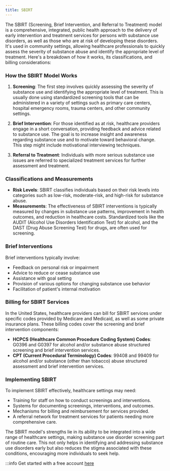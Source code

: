 ```yaml
---
title: SBIRT
---
```



The SBIRT (Screening, Brief Intervention, and Referral to Treatment) model is a comprehensive, integrated, public health approach to the delivery of early intervention and treatment services for persons with substance use disorders, as well as those who are at risk of developing these disorders. It's used in community settings, allowing healthcare professionals to quickly assess the severity of substance abuse and identify the appropriate level of treatment. Here's a breakdown of how it works, its classifications, and billing considerations:

### How the SBIRT Model Works

1. **Screening**: The first step involves quickly assessing the severity of substance use and identifying the appropriate level of treatment. This is usually done using standardized screening tools that can be administered in a variety of settings such as primary care centers, hospital emergency rooms, trauma centers, and other community settings.

2. **Brief Intervention**: For those identified as at risk, healthcare providers engage in a short conversation, providing feedback and advice related to substance use. The goal is to increase insight and awareness regarding substance use and to motivate toward behavioral change. This step might include motivational interviewing techniques.

3. **Referral to Treatment**: Individuals with more serious substance use issues are referred to specialized treatment services for further assessment and treatment.

### Classifications and Measurements

- **Risk Levels**: SBIRT classifies individuals based on their risk levels into categories such as low-risk, moderate-risk, and high-risk for substance abuse.
- **Measurements**: The effectiveness of SBIRT interventions is typically measured by changes in substance use patterns, improvement in health outcomes, and reduction in healthcare costs. Standardized tools like the AUDIT (Alcohol Use Disorders Identification Test) for alcohol, and the DAST (Drug Abuse Screening Test) for drugs, are often used for screening.

### Brief Interventions

Brief interventions typically involve:
- Feedback on personal risk or impairment
- Advice to reduce or cease substance use
- Assistance with goal setting
- Provision of various options for changing substance use behavior
- Facilitation of patient's internal motivation

### Billing for SBIRT Services

In the United States, healthcare providers can bill for SBIRT services under specific codes provided by Medicare and Medicaid, as well as some private insurance plans. These billing codes cover the screening and brief intervention components:

- **HCPCS (Healthcare Common Procedure Coding System) Codes**: G0396 and G0397 for alcohol and/or substance abuse structured screening and brief intervention services.
- **CPT (Current Procedural Terminology) Codes**: 99408 and 99409 for alcohol and/or substance (other than tobacco) abuse structured assessment and brief intervention services.

### Implementing SBIRT

To implement SBIRT effectively, healthcare settings may need:
- Training for staff on how to conduct screenings and interventions.
- Systems for documenting screenings, interventions, and outcomes.
- Mechanisms for billing and reimbursement for services provided.
- A referral network for treatment services for patients needing more comprehensive care.

The SBIRT model's strengths lie in its ability to be integrated into a wide range of healthcare settings, making substance use disorder screening part of routine care. This not only helps in identifying and addressing substance use disorders early but also reduces the stigma associated with these conditions, encouraging more individuals to seek help.


:::info  Get started with a free account [here](https://app.akello.io)